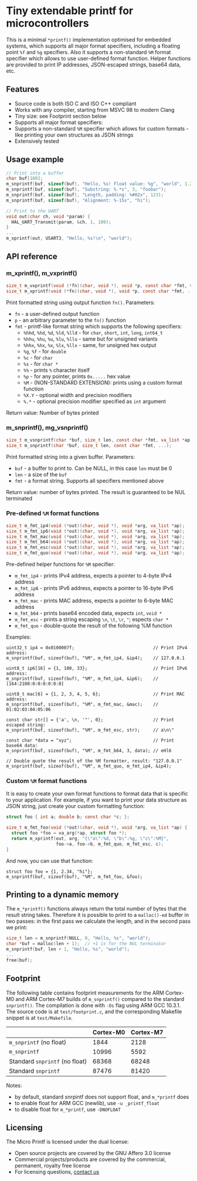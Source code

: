 # Tiny extendable printf for microcontrollers

This is a minimal `*printf()` implementation optimised for embedded systems,
which supports all major format specifiers, including a floating point `%f` and
`%g` specifiers.  Also it supports a non-standard `%M` format specifier which
allows to use user-defined format function. Helper functions are provided to
print IP addresses, JSON-escaped strings, base64 data, etc.

## Features

- Source code is both ISO C and ISO C++ compliant
- Works with any compiler, starting from MSVC 98 to modern Clang
- Tiny size: see Footprint section below
- Supports all major format specifiers:
- Supports a non-standard `%M` specifier which allows for custom formats -
  like printing your own structures as JSON strings
- Extensively tested

## Usage example

```c
// Print into a buffer
char buf[100];
m_snprintf(buf, sizeof(buf), "Hello, %s! Float value: %g", "world", 1.234);
m_snprintf(buf, sizeof(buf), "Substring: %.*s", 3, "foobar");
m_snprintf(buf, sizeof(buf), "Length, padding: %#02x", 123);
m_snprintf(buf, sizeof(buf), "Alignment: %-15s", "hi");

// Print to the UART
void out(char ch, void *param) {
  HAL_UART_Transmit(param, &ch, 1, 100);
}
...
m_xprintf(out, USART3, "Hello, %s!\n", "world");
```

## API reference

### m\_xprintf(), m\_vxprintf()
```c
size_t m_vxprintf(void (*fn)(char, void *), void *p, const char *fmt, va_list *);
size_t m_xprintf(void (*fn)(char, void *), void *p, const char *fmt, ...);
```

Print formatted string using output function `fn()`. Parameters:
- `fn` - a user-defined output function
- `p` - an arbitrary parameter to the `fn()` function
- `fmt` - printf-like format string which supports the following specifiers:
  - `%hhd`, `%hd`, `%d`, `%ld`, `%lld` - for `char`, `short`, `int`, `long`, `int64_t`
  - `%hhu`, `%hu`, `%u`, `%lu`, `%llu` - same but for unsigned variants
  - `%hhx`, `%hx`, `%x`, `%lx`, `%llx` - same, for unsigned hex output
  - `%g`, `%f` - for `double`
  - `%c` - for `char`
  - `%s` - for `char *`
  - `%%` - prints `%` character itself
  - `%p` - for any pointer, prints `0x.....` hex value
  - `%M` - (NON-STANDARD EXTENSION): prints using a custom format function
  - `%X.Y` - optional width and precision modifiers
  - `%.*` - optional precision modifier specified as `int` argument

Return value: Number of bytes printed

### m\_snprintf(), mg\_vsnprintf()
```c
size_t m_vsnprintf(char *buf, size_t len, const char *fmt, va_list *ap);
size_t m_snprintf(char *buf, size_t len, const char *fmt, ...);
```

Print formatted string into a given buffer. Parameters:
- `buf` - a buffer to print to. Can be NULL, in this case `len` must be 0
- `len` - a size of the `buf`
- `fmt` - a format string. Supports all specifiers mentioned above

Return value: number of bytes printed. The result is guaranteed to be NUL terminated

### Pre-defined `%M` format functions

```c
size_t m_fmt_ip4(void (*out)(char, void *), void *arg, va_list *ap);
size_t m_fmt_ip6(void (*out)(char, void *), void *arg, va_list *ap);
size_t m_fmt_mac(void (*out)(char, void *), void *arg, va_list *ap);
size_t m_fmt_b64(void (*out)(char, void *), void *arg, va_list *ap);
size_t m_fmt_esc(void (*out)(char, void *), void *arg, va_list *ap);
size_t m_fmt_quo(void (*out)(char, void *), void *arg, va_list *ap);
```

Pre-defined helper functions for `%M` specifier:
- `m_fmt_ip4` - prints IPv4 address, expects a pointer to 4-byte IPv4 address
- `m_fmt_ip6` - prints IPv6 address, expects a pointer to 16-byte IPv6 address
- `m_fmt_mac` - prints MAC address, expects a pointer to 6-byte MAC address
- `m_fmt_b64` - prints base64 encoded data, expects `int`, `void *`
- `m_fmt_esc` - prints a string escaping `\n`, `\t`, `\r`, `"`; espects `char *`
- `m_fmt_quo` - double-quote the result of the following %M function

Examples:

```
uint32_t ip4 = 0x0100007f;                              // Print IPv4 address:
m_snprintf(buf, sizeof(buf), "%M", m_fmt_ip4, &ip4);    // 127.0.0.1

uint8_t ip6[16] = {1, 100, 33};                         // Print IPv6 address:
m_snprintf(buf, sizeof(buf), "%M", m_fmt_ip4, &ip6);    // [164:2100:0:0:0:0:0:0]

uint8_t mac[6] = {1, 2, 3, 4, 5, 6};                    // Print MAC address:
m_snprintf(buf, sizeof(buf), "%M", m_fmt_mac, &mac);    // 01:02:03:04:05:06

const char str[] = {'a', \n, '"', 0};                   // Print escaped string:
m_snprintf(buf, sizeof(buf), "%M", m_fmt_esc, str);     // a\n\"

const char *data = "xyz";                               // Print base64 data:
m_snprintf(buf, sizeof(buf), "%M", m_fmt_b64, 3, data); // eHl6

// Double quote the result of the %M formatter, result: "127.0.0.1"
m_snprintf(buf, sizeof(buf), "%M", m_fmt_quo, m_fmt_ip4, &ip4);
```

### Custom `%M` format functions

It is easy to create your own format functions to format data that is
specific to your application. For example, if you want to print your
data structure as JSON string, just create your custom formatting function:

```c
struct foo { int a; double b; const char *c; };

size_t m_fmt_foo(void (*out)(char, void *), void *arg, va_list *ap) {
  struct foo *foo = va_arg(*ap, struct foo *);
  return m_xprintf(out, arg, "{\"a\":%d, \"b\":%g, \"c\":%M}",
                   foo->a, foo->b, m_fmt_quo, m_fmt_esc, c);
}
```

And now, you can use that function:

```
struct foo foo = {1, 2.34, "hi"};
m_snprintf(buf, sizeof(buf), "%M", m_fmt_foo, &foo);
```

## Printing to a dynamic memory

The `m_*printf()` functions always return the total number of bytes that the
result string takes. Therefore it is possible to print to a `malloc()-ed`
buffer in two passes: in the first pass we calculate the length, and in the
second pass we print:

```c
size_t len = m_snprintf(NULL, 0, "Hello, %s", "world");
char *buf = malloc(len + 1);  // +1 is for the NUL terminator
m_snprintf(buf, len + 1, "Hello, %s", "world");
...
free(buf);
```

## Footprint

The following table contains footprint measurements for the ARM Cortex-M0
and ARM Cortex-M7 builds of `m_snprintf()` compared to the standard
`snprintf()`. The compilation is done with `-Os` flag using ARM GCC 10.3.1.
The source code is at `test/footprint.c`, and the corresponding Makefile
snippet is at `test/Makefile`.

|                            | Cortex-M0 | Cortex-M7 |
| -------------------------- | --------- | --------- |
| `m_snprintf` (no float)    | 1844      | 2128      |
| `m_snprintf`               | 10996     | 5592      |
| Standard `snprintf`  (no float)  | 68368     | 68248     |
| Standard `snprintf`        | 87476     | 81420     |

Notes:
- by default, standard snrpintf does not support float, and `m_*printf` does 
- to enable float for ARM GCC (newlib), use `-u _printf_float`
- to disable float for `m_*printf`, use `-DNOFLOAT`

## Licensing

The Micro Printf is licensed under the dual license:
- Open source projects are covered by the GNU Affero 3.0 license
- Commercial projects/products are covered by the commercial,
  permanent, royalty free license
- For licensing questions, [contact us](https://mongoose.ws/contact/)
